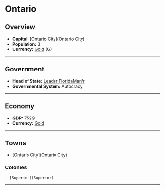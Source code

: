 # Ontario

## Overview

- **Capital:** [Ontario City](Ontario City)
- **Population:** 3
- **Currency:** [Gold](Gold) (G)

---

## Government

- **Head of State:** [Leader FloridaManfr](FloridaManfr)
- **Governmental System:** Autocracy

---

## Economy

- **GDP:** 753G
- **Currency:** [Gold](Gold)

---

## Towns

- [Ontario City](Ontario City)

###     Colonies

    - [Superior](Superior)

---